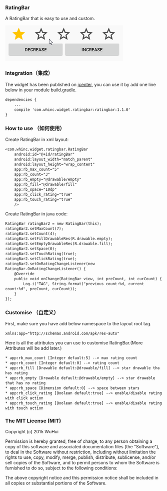 
### RatingBar

A RatingBar that is easy to use and custom.

![](./screenshot.gif)

### Integration（集成）

The widget has been published on [jcenter][1], you can use it by add one line below in your module build.gradle.

    dependencies {
        ...
        compile 'com.whinc.widget.ratingbar:ratingbar:1.1.0'
    }

### How to use （如何使用）

Create RatingBar in xml layout:

    <com.whinc.widget.ratingbar.RatingBar
        android:id="@+id/ratingBar"
        android:layout_width="match_parent"
        android:layout_height="wrap_content"
        app:rb_max_count="5"
        app:rb_count="3"
        app:rb_empty="@drawable/empty"
        app:rb_fill="@drawable/fill"
        app:rb_space="10dp"
        app:rb_click_rating="true"
        app:rb_touch_rating="true"
        />

Create RatingBar in java code:

    RatingBar ratingBar2 = new RatingBar(this);
    ratingBar2.setMaxCount(7);
    ratingBar2.setCount(4);
    ratingBar2.setFillDrawableRes(R.drawable.empty);
    ratingBar2.setEmptyDrawableRes(R.drawable.fill);
    ratingBar2.setSpace(0);
    ratingBar2.setTouchRating(true);
    ratingBar2.setClickRating(true);
    ratingBar2.setOnRatingChangeListener(new RatingBar.OnRatingChangeListener() {
        @Override
        public void onChange(RatingBar view, int preCount, int curCount) {
            Log.i("TAG", String.format("previous count:%d, current count:%d", preCount, curCount));
        }
    });

### Customise （自定义）

First, make sure you have add below namespace to the layout root tag.

    xmlns:app="http://schemas.android.com/apk/res-auto"

Here is all the attributes you can use to customise RatingBar.(More Attributes will be add later.)

    * app:rb_max_count [Integer default:5] --> max rating count
    * app:rb_count [Integer default:0] --> rating count
    * app:rb_fill [Drawable default:@drawable/fill] --> star drawable tha has rating
    * app:rb_empty [Drawable default:@drawable/empty] --> star drawable that has no rating
    * app:rb_space [Dimension default:0] --> space between stars
    * app:rb_click_rating [Boolean default:true] --> enable/disable rating with click action
    * app:rb_touch_rating [Boolean default:true] --> enable/disable rating with touch action

### The MIT License (MIT)

Copyright (c) 2015 WuHui

Permission is hereby granted, free of charge, to any person obtaining a copy
of this software and associated documentation files (the "Software"), to deal
in the Software without restriction, including without limitation the rights
to use, copy, modify, merge, publish, distribute, sublicense, and/or sell
copies of the Software, and to permit persons to whom the Software is
furnished to do so, subject to the following conditions:

The above copyright notice and this permission notice shall be included in all
copies or substantial portions of the Software.

[1]:https://bintray.com/whinc/maven/ratingbar/view
